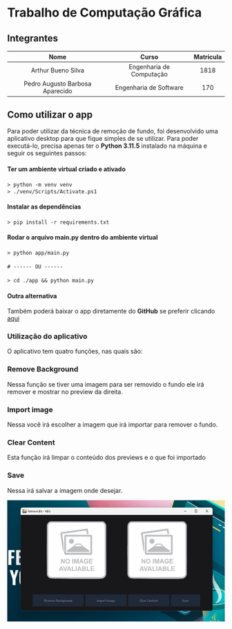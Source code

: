 # Trabalho de Computação Gráfica
## Integrantes

| Nome | Curso | Matrícula |
| :--: | :--: | :--: |
| Arthur Bueno Silva | Engenharia de Computação | 1818 |
| Pedro Augusto Barbosa Aparecido | Engenharia de Software | 170 |
## Como utilizar o app

Para poder utilizar da técnica de remoção de fundo, foi desenvolvido uma aplicativo desktop
para que fique simples de se utilizar. Para poder executá-lo, precisa apenas ter o **Python 3.11.5** instalado na máquina e seguir os seguintes passos:

#### Ter um ambiente virtual criado e ativado
```shell
> python -m venv venv
> ./venv/Scripts/Activate.ps1
```

#### Instalar as dependências
```shell
> pip install -r requirements.txt
```

#### Rodar o arquivo **main.py** dentro do ambiente virtual
```shell
> python app/main.py

# ------ OU ------

> cd ./app && python main.py
```

#### Outra alternativa
Também poderá baixar o app diretamente do **GitHub** se preferir clicando [aqui](https://github.com/Pedro-Augusto-Barbosa-Aparecido/trabalho-de-cg/releases/tag/v1.0.0)


### Utilização do aplicativo

O aplicativo tem quatro funções, nas quais são:

### Remove Background
Nessa função se tiver uma imagem para ser removido o fundo ele irá remover e mostrar no preview da direita.

### Import image
Nessa você irá escolher a imagem que irá importar para remover o fundo.

### Clear Content
Esta função irá limpar o conteúdo dos previews e o que foi importado

### Save
Nessa irá salvar a imagem onde desejar.

![Application Print](docs/app.png)

